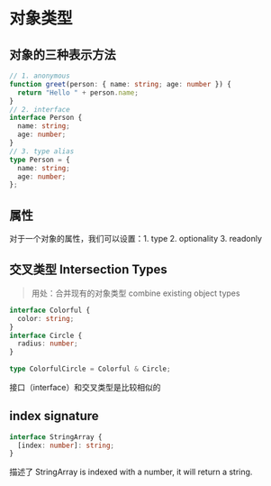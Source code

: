 # 对象类型

## 对象的三种表示方法

```ts
// 1. anonymous
function greet(person: { name: string; age: number }) {
  return "Hello " + person.name;
}
// 2. interface
interface Person {
  name: string;
  age: number;
}
// 3. type alias
type Person = {
  name: string;
  age: number;
};
```

## 属性

对于一个对象的属性，我们可以设置：1. type 2. optionality 3. readonly

## 交叉类型 Intersection Types

> 用处：合并现有的对象类型 combine existing object types

```ts
interface Colorful {
  color: string;
}
interface Circle {
  radius: number;
}
 
type ColorfulCircle = Colorful & Circle;
```

接口（interface）和交叉类型是比较相似的

## index signature

```ts
interface StringArray {
  [index: number]: string;
}
```

描述了 StringArray is indexed with a number, it will return a string.